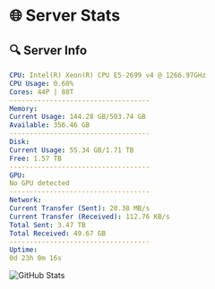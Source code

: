 # 🌐 Server Stats
## 🔍 Server Info
```yaml
CPU: Intel(R) Xeon(R) CPU E5-2699 v4 @ 1266.97GHz
CPU Usage: 0.60%
Cores: 44P | 88T
-----------------------------------
Memory:
Current Usage: 144.28 GB/503.74 GB
Available: 356.46 GB
-----------------------------------
Disk:
Current Usage: 55.34 GB/1.71 TB
Free: 1.57 TB
-----------------------------------
GPU:
No GPU detected
-----------------------------------
Network:
Current Transfer (Sent): 20.38 MB/s
Current Transfer (Received): 112.76 KB/s
Total Sent: 3.47 TB
Total Received: 49.67 GB
-----------------------------------
Uptime:
0d 23h 0m 16s
```
![GitHub Stats](https://img.shields.io/badge/Updated-2025-03-08_20:23:05-blue)